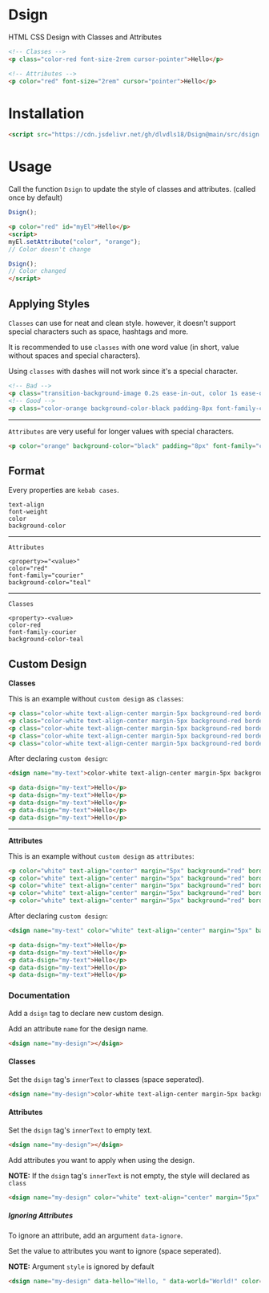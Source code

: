 # Dsign
HTML CSS Design with Classes and Attributes

```html
<!-- Classes -->
<p class="color-red font-size-2rem cursor-pointer">Hello</p>

<!-- Attributes -->
<p color="red" font-size="2rem" cursor="pointer">Hello</p>
```

# Installation

```html
<script src="https://cdn.jsdelivr.net/gh/dlvdls18/Dsign@main/src/dsign.js"></script>
```

# Usage

Call the function `Dsign` to update the style of classes and attributes. (called once by default)

```js
Dsign();
```

```html
<p color="red" id="myEl">Hello</p>
<script>
myEl.setAttribute("color", "orange");
// Color doesn't change

Dsign();
// Color changed
</script>
```

## Applying Styles

`Classes` can use for neat and clean style. however, it doesn't support special characters such as space, hashtags and more.

It is recommended to use `classes` with one word value (in short, value without spaces and special characters).

Using `classes` with dashes will not work since it's a special character.

```html
<!-- Bad -->
<p class="transition-background-image 0.2s ease-in-out, color 1s ease-out background-image-linear-gradient(to bottom, red, blue) font-family-var(--my-font)">Hello</p>
<!-- Good -->
<p class="color-orange background-color-black padding-8px font-family-courier">Hello</p>
```

***


`Attributes` are very useful for longer values with special characters.

```html
<p color="orange" background-color="black" padding="8px" font-family="courier">Hello</p>
```

## Format

Every properties are `kebab cases`.

```
text-align
font-weight
color
background-color
```

***

`Attributes`

```
<property>="<value>"
color="red"
font-family="courier"
background-color="teal"
```

***

`Classes`


```
<property>-<value>
color-red
font-family-courier
background-color-teal
```

## Custom Design

**Classes**

This is an example without `custom design` as `classes`:

```html
<p class="color-white text-align-center margin-5px background-red border-radius-3px">Hello</p>
<p class="color-white text-align-center margin-5px background-red border-radius-3px">Hello</p>
<p class="color-white text-align-center margin-5px background-red border-radius-3px">Hello</p>
<p class="color-white text-align-center margin-5px background-red border-radius-3px">Hello</p>
<p class="color-white text-align-center margin-5px background-red border-radius-3px">Hello</p>
```

After declaring `custom design`:

```html
<dsign name="my-text">color-white text-align-center margin-5px background-red border-radius-3px</dsign>

<p data-dsign="my-text">Hello</p>
<p data-dsign="my-text">Hello</p>
<p data-dsign="my-text">Hello</p>
<p data-dsign="my-text">Hello</p>
<p data-dsign="my-text">Hello</p>
```

***

**Attributes**

This is an example without `custom design` as `attributes`:

```html
<p color="white" text-align="center" margin="5px" background="red" border-radius="3px">Hello</p>
<p color="white" text-align="center" margin="5px" background="red" border-radius="3px">Hello</p>
<p color="white" text-align="center" margin="5px" background="red" border-radius="3px">Hello</p>
<p color="white" text-align="center" margin="5px" background="red" border-radius="3px">Hello</p>
<p color="white" text-align="center" margin="5px" background="red" border-radius="3px">Hello</p>
```

After declaring `custom design`:

```html
<dsign name="my-text" color="white" text-align="center" margin="5px" background="red" border-radius="3px"></dsign>

<p data-dsign="my-text">Hello</p>
<p data-dsign="my-text">Hello</p>
<p data-dsign="my-text">Hello</p>
<p data-dsign="my-text">Hello</p>
<p data-dsign="my-text">Hello</p>
```


### Documentation

Add a `dsign` tag to declare new custom design.

Add an attribute `name` for the design name.

```html
<dsign name="my-design"></dsign>
```

#### Classes

Set the `dsign` tag's `innerText` to classes (space seperated).

```html
<dsign name="my-design">color-white text-align-center margin-5px background-red border-radius-3px</dsign>
```


#### Attributes

Set the `dsign` tag's `innerText` to empty text.

```html
<dsign name="my-design"></dsign>
```

Add attributes you want to apply when using the design.

**NOTE:** If the `dsign` tag's `innerText` is not empty, the style will declared as `class`


```html
<dsign name="my-design" color="white" text-align="center" margin="5px" background="red" border-radius="3px"></dsign>
```


##### Ignoring Attributes

To ignore an attribute, add an argument `data-ignore`.

Set the value to attributes you want to ignore (space seperated).

**NOTE:** Argument `style` is ignored by default

```html
<dsign name="my-design" data-hello="Hello, " data-world="World!" color="white" text-align="center" margin="5px" background="red" border-radius="3px" data-ignore="data-hello data-world color"></dsign>
```
